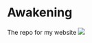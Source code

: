 # Awakening

The repo for my website
![](https://png.pngtree.com/png-clipart/20201223/ourlarge/pngtree-religious-bible-clipart-png-image_2637384.jpg)

